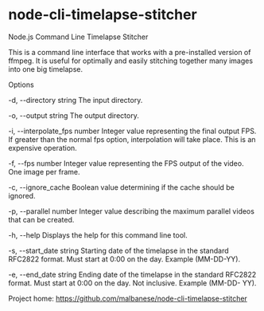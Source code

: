 # node-cli-timelapse-stitcher

Node.js Command Line Timelapse Stitcher

  This is a command line interface that works with a pre-installed version of
  ffmpeg. It is useful for optimally and easily stitching together many images
  into one big timelapse.

Options

  -d, --directory string         The input directory.

  -o, --output string            The output directory.

  -i, --interpolate_fps number   Integer value representing the final output FPS. If greater
                                 than the normal fps option, interpolation will take place.
                                 This is an expensive operation.

  -f, --fps number               Integer value representing the FPS output of the video. One
                                 image per frame.

  -c, --ignore_cache             Boolean value determining if the cache should be ignored.

  -p, --parallel number          Integer value describing the maximum parallel videos that can
                                 be created.

  -h, --help                     Displays the help for this command line tool.

  -s, --start_date string        Starting date of the timelapse in the standard RFC2822
                                 format. Must start at 0:00 on the day. Example (MM-DD-YY).

  -e, --end_date string          Ending date of the timelapse in the standard RFC2822 format.
                                 Must start at 0:00 on the day. Not inclusive. Example (MM-DD-
                                 YY).

  Project home: https://github.com/malbanese/node-cli-timelapse-stitcher
